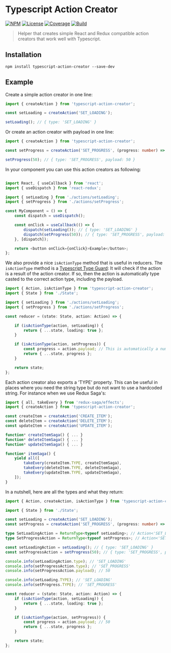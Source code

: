 # Typescript Action Creator

[![NPM][npm-image]][npm-url]
[![License][license-image]][license-url]
[![Coverage][coverage-image]][coverage-url]
[![Build][build-image]][build-url]

> Helper that creates simple React and Redux compatible action creators that work well with Typescript.

## Installation

```
npm install typescript-action-creator --save-dev
```

## Example

Create a simple action creator in one line:

```typescript
import { createAction } from 'typescript-action-creator';

const setLoading = createAction('SET_LOADING');

setLoading(); // { type: 'SET_LOADING' }

```

Or create an action creator with payload in one line:

```typescript
import { createAction } from 'typescript-action-creator';

const setProgress = createAction('SET_PROGRESS', (progress: number) => progress);

setProgress(50); // { type: 'SET_PROGRESS', payload: 50 }
```

In your component you can use this action creators as following:

```typescript jsx

import React, { useCallback } from 'react';
import { useDispatch } from 'react-redux';

import { setLoading } from './actions/setLoading';
import { setProgress } from './actions/setProgress';

const MyComponent = () => {
    const dispatch = useDispatch();

    const onClick = useCallback(() => {
        dispatch(setLoading()); // { type: 'SET_LOADING' }
        dispatch(setProgress(50)); // { type: 'SET_PROGRESS', payload: 50 }
    }, [dispatch]);

    return <button onClick={onClick}>Example</button>;
};
```

We also provide a nice `isActionType` method that is useful in reducers. The `isActionType` method is a
[Typescript Type Guard](https://basarat.gitbook.io/typescript/type-system/typeguard): It will check if the
action is a result of the action creator. If so, then the action is automatically type casted to the correct
action type, including the payload.

```typescript jsx
import { Action, isActionType } from 'typescript-action-creator';
import { State } from './State';

import { setLoading } from './actions/setLoading';
import { setProgress } from './actions/setProgress';

const reducer = (state: State, action: Action) => {

    if (isActionType(action, setLoading)) {
        return { ...state, loading: true };
    }

    if (isActionType(action, setProgress)) {
        const progress = action.payload; // This is automatically a number!
        return { ...state, progress };
    }

    return state;
};
```

Each action creator also exports a 'TYPE' property. This can be useful in places where you need
the string type but do not want to use a hardcoded string. For instance when we use Redux Saga's:

```typescript
import { all, takeEvery } from 'redux-saga/effects';
import { createAction } from 'typescript-action-creator';

const createItem = createAction('CREATE_ITEM');
const deleteItem = createAction('DELETE_ITEM');
const updateItem = createAction('UPDATE_ITEM');

function* createItemSaga() { ... }
function* deleteItemSaga() { ... }
function* updateItemSaga() { ... }

function* itemSaga() {
    yield all([
        takeEvery(createItem.TYPE, createItemSaga),
        takeEvery(deleteItem.TYPE, deleteItemSaga),
        takeEvery(updateItem.TYPE, updateItemSaga),
    ]);
}
```

In a nutshell, here are all the types and what they return:

```typescript
import { Action, createAction, isActionType } from 'typescript-action-creator';

import { State } from './State';

const setLoading = createAction('SET_LOADING');
const setProgress = createAction('SET_PROGRESS', (progress: number) => progress);

type SetLoadingAction = ReturnType<typeof setLoading>; // Action<'SET_LOADING'>
type SetProgressAction = ReturnType<typeof setProgress>; // Action<'SET_PROGRESS', number>

const setLoadingAction = setLoading(); // { type: 'SET_LOADING' }
const setProgressAction = setProgress(50); // { type: 'SET_PROGRESS', payload: 50 }

console.info(setLoadingAction.type); // 'SET_LOADING'
console.info(setProgressAction.type); // 'SET_PROGRESS'
console.info(setProgressAction.payload); // 50

console.info(setLoading.TYPE); // 'SET_LOADING'
console.info(setProgress.TYPE); // 'SET_PROGRESS'

const reducer = (state: State, action: Action) => {
    if (isActionType(action, setLoading)) {
        return { ...state, loading: true };
    }

    if (isActionType(action, setProgress)) {
        const progress = action.payload; // 50
        return { ...state, progress };
    }

    return state;
};

```

[npm-url]: https://npmjs.org/package/typescript-action-creator
[npm-image]: https://img.shields.io/npm/v/typescript-action-creator.svg
[license-url]: LICENSE
[license-image]: http://img.shields.io/npm/l/typescript-action-creator.svg
[coverage-url]: https://codecov.io/gh/ferdikoomen/typescript-action-creator
[coverage-image]: https://img.shields.io/codecov/c/github/ferdikoomen/typescript-action-creator.svg
[build-url]: https://circleci.com/gh/ferdikoomen/typescript-action-creator/tree/master
[build-image]: https://circleci.com/gh/ferdikoomen/typescript-action-creator/tree/master.svg?style=svg
